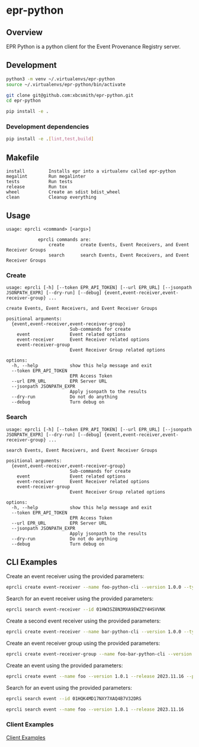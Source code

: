 # epr-python

## Overview

EPR Python is a python client for the Event Provenance Registry server.

## Development

```bash
python3 -m venv ~/.virtualenvs/epr-python
source ~/.virtualenvs/epr-python/bin/activate

git clone git@github.com:xbcsmith/epr-python.git
cd epr-python

pip install -e .
```

### Development dependencies

```bash
pip install -e .[lint,test,build]
```

## Makefile

```text
install         Installs epr into a virtualenv called epr-python
megalint        Run megalinter
tests           Run tests
release         Run tox
wheel           Create an sdist bdist_wheel
clean           Cleanup everything
```

## Usage

```text
usage: eprcli <command> [<args>]

            eprcli commands are:
                create      create Events, Event Receivers, and Event Receiver Groups
                search      search Events, Event Receivers, and Event Receiver Groups
```

### Create

```text
usage: eprcli [-h] [--token EPR_API_TOKEN] [--url EPR_URL] [--jsonpath JSONPATH_EXPR] [--dry-run] [--debug] {event,event-receiver,event-receiver-group} ...

create Events, Event Receivers, and Event Receiver Groups

positional arguments:
  {event,event-receiver,event-receiver-group}
                        Sub-commands for create
    event               Event related options
    event-receiver      Event Receiver related options
    event-receiver-group
                        Event Receiver Group related options

options:
  -h, --help            show this help message and exit
  --token EPR_API_TOKEN
                        EPR Access Token
  --url EPR_URL         EPR Server URL
  --jsonpath JSONPATH_EXPR
                        Apply jsonpath to the results
  --dry-run             Do not do anything
  --debug               Turn debug on
```

### Search

```text
usage: eprcli [-h] [--token EPR_API_TOKEN] [--url EPR_URL] [--jsonpath JSONPATH_EXPR] [--dry-run] [--debug] {event,event-receiver,event-receiver-group} ...

search Events, Event Receivers, and Event Receiver Groups

positional arguments:
  {event,event-receiver,event-receiver-group}
                        Sub-commands for create
    event               Event related options
    event-receiver      Event Receiver related options
    event-receiver-group
                        Event Receiver Group related options

options:
  -h, --help            show this help message and exit
  --token EPR_API_TOKEN
                        EPR Access Token
  --url EPR_URL         EPR Server URL
  --jsonpath JSONPATH_EXPR
                        Apply jsonpath to the results
  --dry-run             Do not do anything
  --debug               Turn debug on
```

## CLI Examples

Create an event receiver using the provided parameters:

```bash
eprcli create event-receiver --name foo-python-cli --version 1.0.0 --type dev.foo.python.cli --description "foo python cli event receiver" --schema "{}"
```

Search for an event receiver using the provided parameters:

```bash
eprcli search event-receiver --id 01HW3SZ8N3MXA9EWZZY4HSVVNK
```

Create a second event receiver using the provided parameters:

```bash
eprcli create event-receiver --name bar-python-cli --version 1.0.0 --type dev.bar.python.cli --description "bar python cli event receiver" --schema "{}"
```

Create an event receiver group using the provided parameters:

```bash
eprcli create event-receiver-group --name foo-bar-python-cli --version 1.0.0 --type dev.foo.bar.python.cli --description "foo bar python cli event receiver group" --event-receiver-ids 01HWN885Z4D680AAASH81G1KXF,01HWN8NB7F13NMNSJ1SFK831KZ
```

Create an event using the provided parameters:

```bash
eprcli create event --name foo --version 1.0.1 --release 2023.11.16 --platform-id x86_64-gnu-linux-40 --package rpm  --description "The Foo of Brixton" --payload '{"name": "foo"}' --success --event-receiver-id 01HW3SZ8N3MXA9EWZZY4HSVVNK
```

Search for an event using the provided parameters:

```bash
eprcli search event --id 01HQK4MD17NXY7XAQ4B7V32DRS
```

```bash
eprcli search event --name foo --version 1.0.1 --release 2023.11.16
```

### Client Examples

[Client Examples](./docs/README.md)
